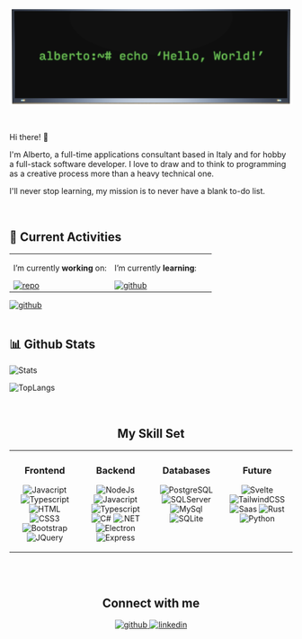 ![Header](https://github.com/Windyle/windyle/blob/main/assets/header_image.png?raw=true)

<br/>

Hi there! 👋

I'm Alberto, a full-time applications consultant based in Italy and for hobby a full-stack software developer.
I love to draw and to think to programming as a creative process more than a heavy technical one.

I'll never stop learning, my mission is to never have a blank to-do list.

<br/>

## 🎯 Current Activities

<table width="100%"><tr><td width="50%">

I’m currently **working** on:

<a href="https://github.com/Windyle/integratio" target="_blank" style="margin-top: -5px;">
<img src="https://github-readme-stats.vercel.app/api/pin?username=windyle&repo=integratio&branch=main&show_icons=true&theme=dark" alt=repo />
</a>

</td><td width="50%">

I’m currently **learning**:

<a href="https://svelte.dev" target="_blank" style="margin-bottom: 15px; margin-top: -5px;">
<img src="https://img.shields.io/badge/Svelte-4A4A55?style=flat&logo=svelte&logoColor=FF3E00" alt=github />
</a>

</td></tr></table>

<a href="https://svelte.dev" target="_blank" style="margin-bottom: 15px; margin-top: -5px;">
<img src="https://img.shields.io/badge/Tailwind_CSS-38B2AC?style=flat&logo=tailwind-css&logoColor=white" alt=github />
</a>

<br/>
<br/>

## 📊 Github Stats

![Stats](https://github-readme-stats.vercel.app/api?username=Windyle&count_private=true&theme=dark&show_icons=true&hide=contribs,stars)

![TopLangs](https://github-readme-stats.vercel.app/api/top-langs/?username=Windyle&hide_border=true&theme=dark)

<br/>

## <div align="center">My Skill Set</div>

<div align="center">
<table><tr><td valign="top" width="25%">

<div align=center>

### Frontend

![Javacript](https://img.shields.io/badge/JavaScript-323330?style=for-the-badge&logo=javascript&logoColor=F7DF1E)
![Typescript](https://img.shields.io/badge/TypeScript-007ACC?style=for-the-badge&logo=typescript&logoColor=white)
![HTML](https://img.shields.io/badge/HTML-E34D2E?style=for-the-badge&logo=html5&logoColor=white)
![CSS3](https://img.shields.io/badge/CSS3-1572B6?style=for-the-badge&logo=css3&logoColor=white)
![Bootstrap](https://img.shields.io/badge/Bootstrap-563D7C?style=for-the-badge&logo=bootstrap&logoColor=white)
![JQuery](https://img.shields.io/badge/jQuery-0769AD?style=for-the-badge&logo=jquery&logoColor=white)

</div>

</td><td valign="top" width="25%">

<div align=center>

### Backend

![NodeJs](https://img.shields.io/badge/Node.js-43853D?style=for-the-badge&logo=node.js&logoColor=white)
![Javacript](https://img.shields.io/badge/JavaScript-323330?style=for-the-badge&logo=javascript&logoColor=F7DF1E)
![Typescript](https://img.shields.io/badge/TypeScript-007ACC?style=for-the-badge&logo=typescript&logoColor=white)
![C#](https://img.shields.io/badge/C%23-239120?style=for-the-badge&logo=c-sharp&logoColor=white)
![.NET](https://img.shields.io/badge/.NET-5C2D91?style=for-the-badge&logo=.net&logoColor=white)
![Electron](https://img.shields.io/badge/Electron-0769AD?style=for-the-badge&logo=electron&logoColor=white)
![Express](https://img.shields.io/badge/Express.js-404D59?style=for-the-badge&logo=express&logoColor=white)

</div>

</td><td valign="top" width="25%">

<div align=center>

### Databases

![PostgreSQL](https://img.shields.io/badge/PostgreSQL-316192?style=for-the-badge&logo=postgresql&logoColor=white)
![SQLServer](https://img.shields.io/badge/SQL_Server-CC2927?style=for-the-badge&logo=microsoft-sql-server&logoColor=white)
![MySql](https://img.shields.io/badge/MySQL-00000F?style=for-the-badge&logo=mysql&logoColor=white)
![SQLite](https://img.shields.io/badge/SQLite-07405E?style=for-the-badge&logo=sqlite&logoColor=white)

</div>

</td><td valign="top" width="25%">

<div align=center>

### Future

![Svelte](https://img.shields.io/badge/Svelte-4A4A55?style=for-the-badge&logo=svelte&logoColor=FF3E00)
![TailwindCSS](https://img.shields.io/badge/Tailwind_CSS-38B2AC?style=for-the-badge&logo=tailwind-css&logoColor=white)
![Saas](https://img.shields.io/badge/Sass-CC6699?style=for-the-badge&logo=sass&logoColor=white)
![Rust](https://img.shields.io/badge/Rust-000000?style=for-the-badge&logo=rust&logoColor=white)
![Python](https://img.shields.io/badge/Python-3776AB?style=for-the-badge&logo=python&logoColor=white)

</div>

</td></tr></table>
</div>

<br/>

<br/>

## <div align="center">Connect with me</div>

<div align="center">
<a href="https://github.com/windyle" target="_blank">
<img src=https://img.shields.io/badge/github-%2324292e.svg?&style=for-the-badge&logo=github&logoColor=white alt=github style="margin-bottom: 5px;" />
</a>
<a href="https://linkedin.com/in/alberto-denti-1b1a581b8" target="_blank">
<img src=https://img.shields.io/badge/linkedin-%231E77B5.svg?&style=for-the-badge&logo=linkedin&logoColor=white alt=linkedin style="margin-bottom: 5px;" />
</a>  
</div>
